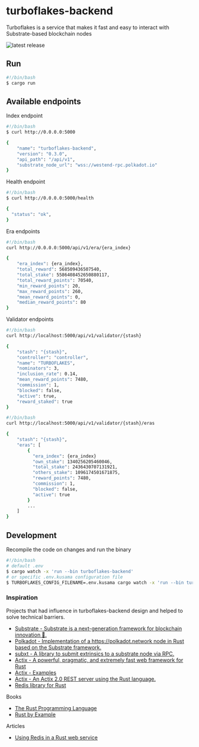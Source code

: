 # turboflakes-backend 

Turboflakes is a service that makes it fast and easy to interact with Substrate-based blockchain nodes

![latest release](https://github.com/turboflakes/turboflakes-backend/actions/workflows/create_release.yml/badge.svg)

## Run

```bash
#!/bin/bash
$ cargo run
```

## Available endpoints

Index endpoint

```bash
#!/bin/bash
$ curl http://0.0.0.0:5000

{
    "name": "turboflakes-backend",
    "version": "0.3.0",
    "api_path": "/api/v1",
    "substrate_node_url": "wss://westend-rpc.polkadot.io"
}
```

Health endpoint

```bash
#!/bin/bash
$ curl http://0.0.0.0:5000/health

{
  "status": "ok",
}
```

Era endpoints

```bash
#!/bin/bash
curl http://0.0.0.0:5000/api/v1/era/{era_index}

{
    "era_index": {era_index},
    "total_reward": 568509436507540,
    "total_stake": 5586408452650880117,
    "total_reward_points": 70540,
    "min_reward_points": 20,
    "max_reward_points": 260,
    "mean_reward_points": 0,
    "median_reward_points": 80
}
```

Validator endpoints

```bash
#!/bin/bash
curl http://localhost:5000/api/v1/validator/{stash}

{
    "stash": "{stash}",
    "controller": "controller",
    "name": "TURBOFLAKES",
    "nominators": 3,
    "inclusion_rate": 0.14,
    "mean_reward_points": 7480,
    "commission": 1,
    "blocked": false,
    "active": true,
    "reward_staked": true
}
```

```bash
#!/bin/bash
curl http://localhost:5000/api/v1/validator/{stash}/eras

{
    "stash": "{stash}",
    "eras": [
        {
          "era_index": {era_index}
          "own_stake": 1340256205460046,
          "total_stake": 2436430707131921,
          "others_stake": 1096174501671875,
          "reward_points": 7480,
          "commission": 1,
          "blocked": false,
          "active": true
        }
        ...
    ]
}
```

## Development

Recompile the code on changes and run the binary

```bash
#!/bin/bash
# default .env
$ cargo watch -x 'run --bin turboflakes-backend'
# or specific .env.kusama configuration file
$ TURBOFLAKES_CONFIG_FILENAME=.env.kusama cargo watch -x 'run --bin turboflakes-backend'
```

### Inspiration

Projects that had influence in turboflakes-backend design and helped to solve technical barriers.

- [Substrate - Substrate is a next-generation framework for blockchain innovation 🚀.](https://github.com/paritytech/substrate)
- [Polkadot - Implementation of a https://polkadot.network node in Rust based on the Substrate framework.](https://github.com/paritytech/polkadot)
- [subxt - A library to submit extrinsics to a substrate node via RPC.](https://github.com/paritytech/substrate-subxt)
- [Actix - A powerful, pragmatic, and extremely fast web framework for Rust](https://actix.rs/)
- [Actix - Examples](https://github.com/actix/examples)
- [Actix - An Actix 2.0 REST server using the Rust language.](https://github.com/ddimaria/rust-actix-example)
- [Redis library for Rust](https://github.com/mitsuhiko/redis-rs)

Books

- [The Rust Programming Language](https://doc.rust-lang.org/book/)
- [Rust by Example](https://doc.rust-lang.org/rust-by-example/)

Articles

- [Using Redis in a Rust web service](https://blog.logrocket.com/using-redis-in-a-rust-web-service/)
